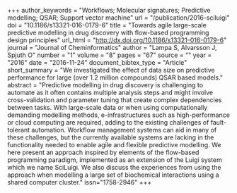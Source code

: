 +++
author_keywords = "Workflows; Molecular signatures;  Predictive modelling;  QSAR;  Support vector machine"
url = "/publication/2016-sciluigi"
doi = "10.1186/s13321-016-0179-6"
title = "Towards agile large-scale predictive modelling in drug discovery with flow-based programming design principles"
url_html = "http://dx.doi.org/10.1186/s13321-016-0179-6"
journal = "Journal of Cheminformatics"
author = "Lampa S, Alvarsson J, Spjuth O"
number = "1"
volume = "8"
pages = "67"
source = ""
year = "2016"
date = "2016-11-24"
document_bibtex_type = "Article"
short_summary = "We investigated the effect of data size on predictive performance for large (over 1.2 million compounds) QSAR based models."
abstract = "Predictive modelling in drug discovery is challenging to automate as it often contains multiple analysis steps and might involve cross-validation and parameter tuning that create complex dependencies between tasks. With large-scale data or when using computationally demanding modelling methods, e-infrastructures such as high-performance or cloud computing are required, adding to the existing challenges of fault-tolerant automation. Workflow management systems can aid in many of these challenges, but the currently available systems are lacking in the functionality needed to enable agile and flexible predictive modelling. We here present an approach inspired by elements of the flow-based programming paradigm, implemented as an extension of the Luigi system which we name SciLuigi. We also discuss the experiences from using the approach when modelling a large set of biochemical interactions using a shared computer cluster."
issn="1758-2946"
+++
